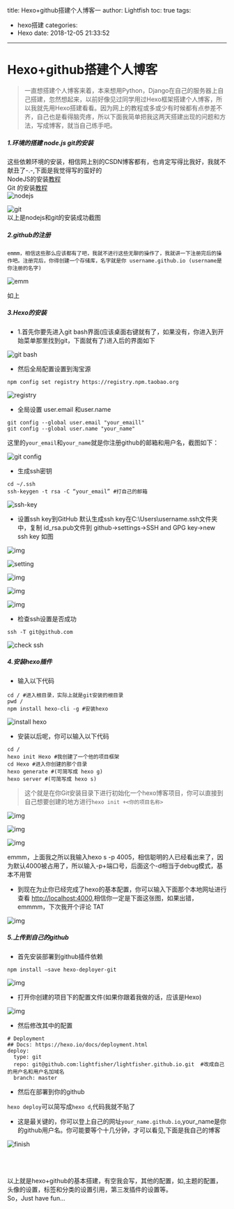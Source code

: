 title: Hexo+github搭建个人博客一
author: Lightfish
toc: true
tags:
  - hexo搭建
categories:
  - Hexo
date: 2018-12-05 21:33:52
---
# Hexo+github搭建个人博客
  
>一直想搭建个人博客来着，本来想用Python，Django在自己的服务器上自己搭建，忽然想起来，以前好像见过同学用过Hexo框架搭建个人博客，所以我就先用Hexo搭建看看。因为网上的教程或多或少有时候都有点参差不齐，自己也是看得脑壳疼，所以下面我简单把我这两天搭建出现的问题和方法，写成博客，就当自己练手吧。

<!-- more -->

##### 1.环境的搭建 node.js  git的安装
这些依赖环境的安装，相信网上别的CSDN博客都有，也肯定写得比我好，我就不献丑了-.-,下面是我觉得写的蛮好的
<br>
NodeJS的安装[教程](https://blog.csdn.net/muzidigbig/article/details/80493880)
<br>
Git 的安装[教程](https://blog.csdn.net/it_hfzj/article/details/80693965)
<br>
![nodejs](http://qnpic.top\hexo1%5C1.jpg)

![git](http://qnpic.top\hexo1%5C2.jpg)
<br>以上是nodejs和git的安装成功截图

##### 2.github的注册
	emmm，相信这些那么应该都有了吧，我就不进行这些无聊的操作了，我就讲一下注册完后的操作吧。注册完后，你得创建一个存储库，名字就是你 username.github.io (username是你注册的名字)

![emm](http://qnpic.top\hexo1%5C3.jpg)

如上

##### 3.Hexo的安装
* 1.首先你要先进入git bash界面(应该桌面右键就有了，如果没有，你进入到开始菜单那里找到git，下面就有了)进入后的界面如下

![git bash](http://qnpic.top\hexo1%5C4.jpg)

* 然后全局配置设置到淘宝源<br>

```
npm config set registry https://registry.npm.taobao.org
```

![registry](http://qnpic.top\hexo1%5C5.jpg)

* 全局设置 user.email 和user.name<br>

```
git config --global user.email "your_emaill"
git config --global user.name "your_name"
```

这里的`your_email`和`your_name`就是你注册github的邮箱和用户名，截图如下：<br>

![git config](http://qnpic.top\hexo1%5C6.jpg)

* 生成ssh密钥

```
cd ~/.ssh 
ssh-keygen -t rsa -C “your_email” #打自己的邮箱
```

![ssh-key](http://qnpic.top\hexo1%5C7.jpg)

* 设置ssh key到GitHub 默认生成ssh key在C:\Users\username.ssh文件夹中，复制 id_rsa.pub文件到 github->settings->SSH and GPG key->new ssh key 如图 

![img](http://qnpic.top\hexo1%5C8.jpg)

![setting](http://qnpic.top\hexo1%5C9.jpg)

![img](http://qnpic.top\hexo1%5C10.jpg)

![img](http://qnpic.top\hexo1%5C11.jpg)

![img](http://qnpic.top\hexo1%5C12.jpg)

* 检查ssh设置是否成功
```
ssh -T git@github.com
```

![check ssh](http://qnpic.top\hexo1%5C13.jpg)

##### 4.安装hexo插件
* 输入以下代码

```
cd / #进入根目录，实际上就是git安装的根目录
pwd /
npm install hexo-cli -g #安装hexo
```

![install hexo](http://qnpic.top\hexo1%5C14.jpg)

* 安装以后呢，你可以输入以下代码

```
cd /  
hexo init Hexo #我创建了一个他的项目框架
cd Hexo #进入你创建的那个目录
hexo generate #(可简写成 hexo g)
hexo server #(可简写成 hexo s)
```

>这个就是在你Git安装目录下进行初始化一个hexo博客项目，你可以直接到自己想要创建的地方进行`hexo init +<你的项目名称>` 


![img](http://qnpic.top\hexo1%5C15.jpg)

![img](http://qnpic.top\hexo1%5C16.jpg)

![img](http://qnpic.top\hexo1%5C17.jpg)

emmm，上面我之所以我输入hexo s -p 4005，相信聪明的人已经看出来了，因为默认4000被占用了，所以输入-p+端口号，后面这个-d相当于debug模式，基本不用管

* 到现在为止你已经完成了hexo的基本配置，你可以输入下面那个本地网址进行查看 [http://localhost:4000](http://localhost:4000),相信你一定是下面这张图，如果出错，emmmm，下次我开个评论 TAT

![img](http://qnpic.top\hexo1%5C18.jpg)

##### 5.上传到自己的github
* 首先安装部署到github插件依赖

```
npm install –save hexo-deployer-git
```

![img](http://qnpic.top\hexo1%5C20.jpg)

* 打开你创建的项目下的配置文件(如果你跟着我做的话，应该是Hexo)

![img](http://qnpic.top\hexo1%5C21.jpg)

* 然后修改其中的配置

```
# Deployment
## Docs: https://hexo.io/docs/deployment.html
deploy:
  type: git
  repo: git@github.com:lightfisher/lightfisher.github.io.git  #改成自己的用户名和用户名加域名
  branch: master
```
* 然后在部署到你的github<br>

```hexo deploy```可以简写成`hexo d`,代码我就不贴了

* 这是最关键的，你可以登上自己的网址`your_name.github.io`,your_name是你的github用户名。你可能要等个十几分钟，才可以看见,下面是我自己的博客

![finish](http://qnpic.top\hexo1%5C22.jpg)


<br><br><br>
以上就是hexo+github的基本搭建，有空我会写，其他的配置，如,主题的配置，头像的设置，标签和分类的设置引用，第三发插件的设置等。<br>
So，Just have fun...